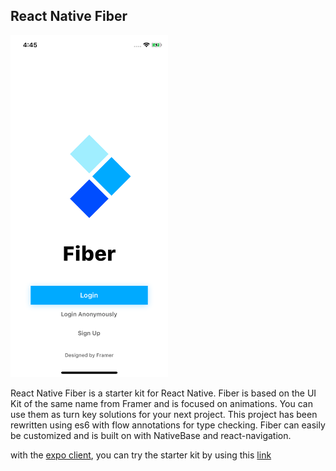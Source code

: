 ## React Native Fiber

<img src ="./assets/App_icon.png" style="width: 50%; hieght: 50%">

React Native Fiber is a starter kit for React Native. Fiber is based on the UI Kit of the same name from Framer and is focused on animations. You can use them as turn key solutions for your next project. This project has been rewritten using es6 with flow annotations for type checking. Fiber can easily be customized and is built on with NativeBase and react-navigation.

with the [expo client](https://expo.io/tools#mobile), you can try the starter kit by using this [link](https://expo.io/@market_geekyants/projects/react-native-fiber-firebase)
